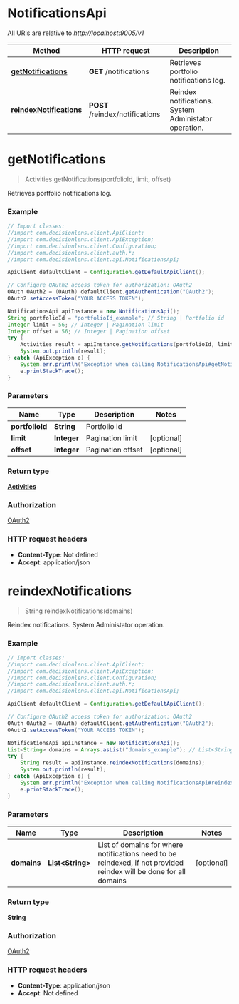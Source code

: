 # NotificationsApi

All URIs are relative to *http://localhost:9005/v1*

Method | HTTP request | Description
------------- | ------------- | -------------
[**getNotifications**](NotificationsApi.md#getNotifications) | **GET** /notifications | Retrieves portfolio notifications log.
[**reindexNotifications**](NotificationsApi.md#reindexNotifications) | **POST** /reindex/notifications | Reindex notifications. System Administator operation.


<a name="getNotifications"></a>
# **getNotifications**
> Activities getNotifications(portfolioId, limit, offset)

Retrieves portfolio notifications log.

### Example
```java
// Import classes:
//import com.decisionlens.client.ApiClient;
//import com.decisionlens.client.ApiException;
//import com.decisionlens.client.Configuration;
//import com.decisionlens.client.auth.*;
//import com.decisionlens.client.api.NotificationsApi;

ApiClient defaultClient = Configuration.getDefaultApiClient();

// Configure OAuth2 access token for authorization: OAuth2
OAuth OAuth2 = (OAuth) defaultClient.getAuthentication("OAuth2");
OAuth2.setAccessToken("YOUR ACCESS TOKEN");

NotificationsApi apiInstance = new NotificationsApi();
String portfolioId = "portfolioId_example"; // String | Portfolio id
Integer limit = 56; // Integer | Pagination limit
Integer offset = 56; // Integer | Pagination offset
try {
    Activities result = apiInstance.getNotifications(portfolioId, limit, offset);
    System.out.println(result);
} catch (ApiException e) {
    System.err.println("Exception when calling NotificationsApi#getNotifications");
    e.printStackTrace();
}
```

### Parameters

Name | Type | Description  | Notes
------------- | ------------- | ------------- | -------------
 **portfolioId** | **String**| Portfolio id |
 **limit** | **Integer**| Pagination limit | [optional]
 **offset** | **Integer**| Pagination offset | [optional]

### Return type

[**Activities**](Activities.md)

### Authorization

[OAuth2](../README.md#OAuth2)

### HTTP request headers

 - **Content-Type**: Not defined
 - **Accept**: application/json

<a name="reindexNotifications"></a>
# **reindexNotifications**
> String reindexNotifications(domains)

Reindex notifications. System Administator operation.

### Example
```java
// Import classes:
//import com.decisionlens.client.ApiClient;
//import com.decisionlens.client.ApiException;
//import com.decisionlens.client.Configuration;
//import com.decisionlens.client.auth.*;
//import com.decisionlens.client.api.NotificationsApi;

ApiClient defaultClient = Configuration.getDefaultApiClient();

// Configure OAuth2 access token for authorization: OAuth2
OAuth OAuth2 = (OAuth) defaultClient.getAuthentication("OAuth2");
OAuth2.setAccessToken("YOUR ACCESS TOKEN");

NotificationsApi apiInstance = new NotificationsApi();
List<String> domains = Arrays.asList("domains_example"); // List<String> | List of domains for where notifications need to be reindexed, if not provided reindex will be done for all domains
try {
    String result = apiInstance.reindexNotifications(domains);
    System.out.println(result);
} catch (ApiException e) {
    System.err.println("Exception when calling NotificationsApi#reindexNotifications");
    e.printStackTrace();
}
```

### Parameters

Name | Type | Description  | Notes
------------- | ------------- | ------------- | -------------
 **domains** | [**List&lt;String&gt;**](String.md)| List of domains for where notifications need to be reindexed, if not provided reindex will be done for all domains | [optional]

### Return type

**String**

### Authorization

[OAuth2](../README.md#OAuth2)

### HTTP request headers

 - **Content-Type**: application/json
 - **Accept**: Not defined


